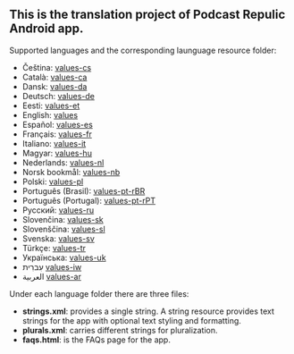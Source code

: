 ## This is the translation project of Podcast Repulic Android app.

Supported languages and the corresponding launguage resource folder:  
- Čeština: [values-cs](https://github.com/Podcast-Republic/PRApp/tree/master/values-cs)  
- Català: [values-ca](https://github.com/Podcast-Republic/PRApp/tree/master/values-ca)  
- Dansk: [values-da](https://github.com/Podcast-Republic/PRApp/tree/master/values-da)  
- Deutsch: [values-de](https://github.com/Podcast-Republic/PRApp/tree/master/values-de)  
- Eesti: [values-et](https://github.com/Podcast-Republic/PRApp/tree/master/values-et)  
- English: [values](https://github.com/Podcast-Republic/PRApp/tree/master/values)  
- Español: [values-es](https://github.com/Podcast-Republic/PRApp/tree/master/values-es)  
- Français: [values-fr](https://github.com/Podcast-Republic/PRApp/tree/master/values-fr)  
- Italiano: [values-it](https://github.com/Podcast-Republic/PRApp/tree/master/values-it)  
- Magyar: [values-hu](https://github.com/Podcast-Republic/PRApp/tree/master/values-hu)  
- Nederlands: [values-nl](https://github.com/Podcast-Republic/PRApp/tree/master/values-nl)  
- Norsk bookmål: [values-nb](https://github.com/Podcast-Republic/PRApp/tree/master/values-nb)  
- Polski: [values-pl](https://github.com/Podcast-Republic/PRApp/tree/master/values-pl)  
- Português (Brasil): [values-pt-rBR](https://github.com/Podcast-Republic/PRApp/tree/master/values-pt-rBR)  
- Português (Portugal): [values-pt-rPT](https://github.com/Podcast-Republic/PRApp/tree/master/values-pt-rPT)  
- Pусский: [values-ru](https://github.com/Podcast-Republic/PRApp/tree/master/values-ru)  
- Slovenčina: [values-sk](https://github.com/Podcast-Republic/PRApp/tree/master/values-sk)  
- Slovenščina: [values-sl](https://github.com/Podcast-Republic/PRApp/tree/master/values-sl)  
- Svenska: [values-sv](https://github.com/Podcast-Republic/PRApp/tree/master/values-sv)  
- Türkçe: [values-tr](https://github.com/Podcast-Republic/PRApp/tree/master/values-tr)  
- Українська: [values-uk](https://github.com/Podcast-Republic/PRApp/tree/master/values-uk)  
- עִברִית [values-iw](https://github.com/Podcast-Republic/PRApp/tree/master/values-iw)  
- العربية [values-ar](https://github.com/Podcast-Republic/PRApp/tree/master/values-ar)  

Under each language folder there are three files:  
- **strings.xml**: provides a single string. A string resource provides text strings for the app with optional text styling and formatting.   
- **plurals.xml**: carries different strings for pluralization.   
- **faqs.html**: is the FAQs page for the app.